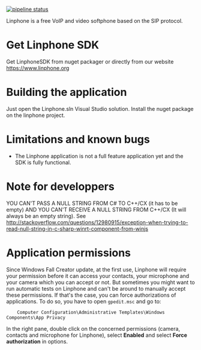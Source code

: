 [![pipeline status](https://gitlab.linphone.org/BC/public/linphone-windows10/badges/master/pipeline.svg)](https://gitlab.linphone.org/BC/public/linphone-windows10/commits/master)

Linphone is a free VoIP and video softphone based on the SIP protocol.

# Get Linphone SDK

Get LinphoneSDK from nuget packager or directly from our website https://www.linphone.org

# Building the application

Just open the Linphone.sln Visual Studio solution.
Install the nuget package on the linphone project.

# Limitations and known bugs

* The Linphone application is not a full feature application yet and the SDK is fully functional.

# Note for developpers

YOU CAN'T PASS A NULL STRING FROM C# TO C++/CX (it has to be empty) AND YOU CAN'T RECEIVE A NULL STRING FROM C++/CX (It will always be an empty string).
See http://stackoverflow.com/questions/12980915/exception-when-trying-to-read-null-string-in-c-sharp-winrt-component-from-winjs

# Application permissions

Since Windows Fall Creator update, at the first use, Linphone will require your permission before it can access your contacts, your microphone and your camera which you can accept or not.
But sometimes you might want to run automatic tests on Linphone and can't be around to manually accept these permissions.
If that's the case, you can force authorizations of applications. To do so, you have to open `gpedit.msc` and go to:

        Computer Configuration\Administrative Templates\Windows Components\App Privacy

In the right pane, double click on the concerned permissions (camera, contacts and microphone for Linphone), select **Enabled** and select **Force authorization** in options.
